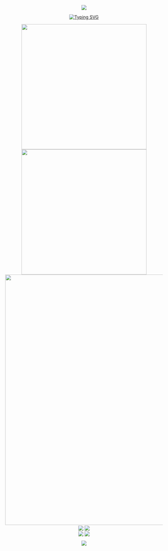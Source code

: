 <!-- https://github.com/kyechan99/capsule-render -->
<p align="center">
<img src="https://capsule-render.vercel.app/api?type=waving&color=timeGradient&height=300&&section=header&text=HI%20THERE!&fontSize=90&fontAlign=50&fontAlignY=30&desc=I'm%20Hub-wen&descAlign=50&descSize=30&descAlignY=60&animation=twinkling" />
</p>
<!-- https://github.com/DenverCoder1/readme-typing-svg -->
<p align="center">
<a href="https://git.io/typing-svg"><img src="https://readme-typing-svg.demolab.com?font=Fira+Code&weight=600&pause=1000&center=true&vCenter=true&multiline=true&random=true&width=435&lines=Welcome+to+my+GitHub+Profile+Page!" alt="Typing SVG" /></a>
</p>
<p align="center">
<!-- https://github.com/anuraghazra/github-readme-stats -->
<img align="center" width="400" src="https://github-readme-stats.vercel.app/api?username=Hub-wen&theme=transparent&include_all_commits=true&show_icons=true&hide_border=true" />  
<!-- https://github.com/DenverCoder1/github-readme-streak-stats -->
<img align="center" width="400" src="https://streak-stats.demolab.com?user=Hub-wen&theme=transparent&date_format=%5BY.%5Dn.j&hide_border=true" />
<br/>  
<!-- https://github.com/Ashutosh00710/github-readme-activity-graph -->
<img width="800" src="https://github-readme-activity-graph.vercel.app/graph?username=Hub-wen&theme=github-compact&hide_border=true&area=true">
<br/>
<!-- https://github.com/anuraghazra/github-readme-stats -->
<img align="center" src="https://github-readme-stats.vercel.app/api/wakatime?username=Hub-wen&theme=transparent&hide_border=true&layout=compact&langs_count=22" />
<!-- https://github.com/anuraghazra/github-readme-stats -->
<img align="center" src="https://github-readme-stats.vercel.app/api/top-langs/?username=Hub-wen&theme=transparent&hide_border=true&layout=donut-vertical&langs_count=6" />
<br/>
<!-- https://github.com/tandpfun/skill-icons -->
<img align="center" src="https://skillicons.dev/icons?i=c,html,css,js,java,py,md,ts,mysql,git,sqlite,cpp&theme=light" />
<img align="center" src="https://skillicons.dev/icons?i=,vscode,github,androidstudio,eclipse,postman,idea,ps,blender,figma,&theme=dark" />  
  
</p>
<!-- https://github.com/kyechan99/capsule-render -->
<p align="center">
<img src="https://capsule-render.vercel.app/api?type=waving&color=timeGradient&height=300&&section=footer&text=THANK!&fontSize=90&fontAlign=50&fontAlignY=70&desc=To%20Be%20Continued&descAlign=50&descSize=30&descAlignY=40&animation=twinkling" />
</p> 
